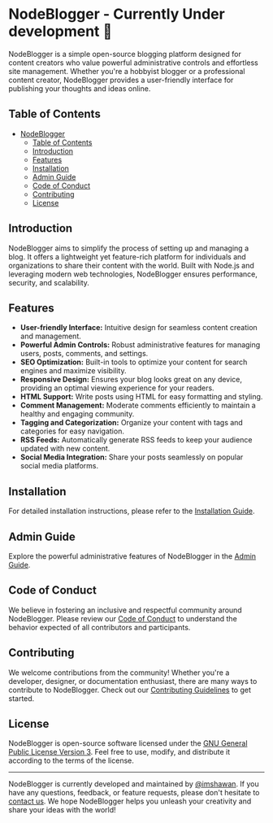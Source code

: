# NodeBlogger - Currently Under development 🔨

NodeBlogger is a simple open-source blogging platform designed for content creators who value powerful administrative controls and effortless site management. Whether you're a hobbyist blogger or a professional content creator, NodeBlogger provides a user-friendly interface for publishing your thoughts and ideas online.   

## Table of Contents

- [NodeBlogger](#nodeblogger)
  - [Table of Contents](#table-of-contents)
  - [Introduction](#introduction)
  - [Features](#features)
  - [Installation](#installation)
  - [Admin Guide](#admin-guide)
  - [Code of Conduct](#code-of-conduct)
  - [Contributing](#contributing)
  - [License](#license)

## Introduction

NodeBlogger aims to simplify the process of setting up and managing a blog. It offers a lightweight yet feature-rich platform for individuals and organizations to share their content with the world. Built with Node.js and leveraging modern web technologies, NodeBlogger ensures performance, security, and scalability.

## Features

- **User-friendly Interface:** Intuitive design for seamless content creation and management.
- **Powerful Admin Controls:** Robust administrative features for managing users, posts, comments, and settings.
- **SEO Optimization:** Built-in tools to optimize your content for search engines and maximize visibility.
- **Responsive Design:** Ensures your blog looks great on any device, providing an optimal viewing experience for your readers.
- **HTML Support:** Write posts using HTML for easy formatting and styling.
- **Comment Management:** Moderate comments efficiently to maintain a healthy and engaging community.
- **Tagging and Categorization:** Organize your content with tags and categories for easy navigation.
- **RSS Feeds:** Automatically generate RSS feeds to keep your audience updated with new content.
- **Social Media Integration:** Share your posts seamlessly on popular social media platforms.

## Installation

For detailed installation instructions, please refer to the [Installation Guide](./docs/installation.md).

## Admin Guide

Explore the powerful administrative features of NodeBlogger in the [Admin Guide](./docs/admin-guide.md).

## Code of Conduct

We believe in fostering an inclusive and respectful community around NodeBlogger. Please review our [Code of Conduct](./CODE_OF_CONDUCT.md) to understand the behavior expected of all contributors and participants.


## Contributing

We welcome contributions from the community! Whether you're a developer, designer, or documentation enthusiast, there are many ways to contribute to NodeBlogger. Check out our [Contributing Guidelines](./contributing.md) to get started.

## License

NodeBlogger is open-source software licensed under the [GNU General Public License Version 3](./LICENSE). Feel free to use, modify, and distribute it according to the terms of the license.


---

NodeBlogger is currently developed and maintained by [@imshawan](https://github.com/imshawan). If you have any questions, feedback, or feature requests, please don't hesitate to [contact us](mailto:contact@imshawan.dev). We hope NodeBlogger helps you unleash your creativity and share your ideas with the world!
